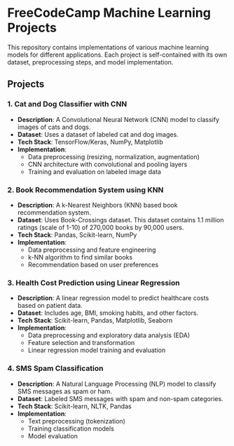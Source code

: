 # FreeCodeCamp Machine Learning Projects

This repository contains implementations of various machine learning models for different applications. Each project is self-contained with its own dataset, preprocessing steps, and model implementation.

## Projects

### 1. Cat and Dog Classifier with CNN
- **Description**: A Convolutional Neural Network (CNN) model to classify images of cats and dogs.
- **Dataset**: Uses a dataset of labeled cat and dog images.
- **Tech Stack**: TensorFlow/Keras, NumPy, Matplotlib
- **Implementation**:
  - Data preprocessing (resizing, normalization, augmentation)
  - CNN architecture with convolutional and pooling layers
  - Training and evaluation on labeled image data

### 2. Book Recommendation System using KNN
- **Description**: A k-Nearest Neighbors (KNN) based book recommendation system.
- **Dataset**: Uses Book-Crossings dataset. This dataset contains 1.1 million ratings (scale of 1-10) of 270,000 books by 90,000 users.
- **Tech Stack**: Pandas, Scikit-learn, NumPy
- **Implementation**:
  - Data preprocessing and feature engineering
  - k-NN algorithm to find similar books
  - Recommendation based on user preferences

### 3. Health Cost Prediction using Linear Regression
- **Description**: A linear regression model to predict healthcare costs based on patient data.
- **Dataset**: Includes age, BMI, smoking habits, and other factors.
- **Tech Stack**: Scikit-learn, Pandas, Matplotlib, Seaborn
- **Implementation**:
  - Data preprocessing and exploratory data analysis (EDA)
  - Feature selection and transformation
  - Linear regression model training and evaluation

### 4. SMS Spam Classification
- **Description**: A Natural Language Processing (NLP) model to classify SMS messages as spam or ham.
- **Dataset**: Labeled SMS messages with spam and non-spam categories.
- **Tech Stack**: Scikit-learn, NLTK, Pandas
- **Implementation**:
  - Text preprocessing (tokenization)
  - Training classification models 
  - Model evaluation

